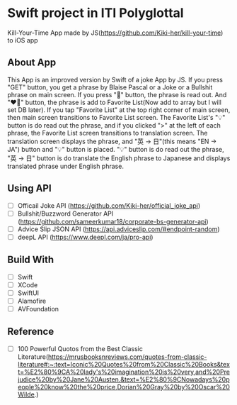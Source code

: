 # Swift project in ITI Polyglottal

Kill-Your-Time App made by JS(https://github.com/Kiki-her/kill-your-time) to iOS app

## About App

This App is an improved version by Swift of a joke App by JS. If you press "GET" button, you get a phrase by Blaise Pascal or a Joke or a Bullshit phrase on main screen. If you press "📢" button, the phrase is read out. And "❤️‍🔥" button, the phrase is add to Favorite List(Now add to array but I will set DB later). If you tap "Favorite List" at the top right corner of main screen, then main screen transitions to Favorite List screen.
The Favorite List's "💡" button is do read out the phrase, and if you clicked ">" at the left of each phrase, the Favorite List screen transitions to translation screen.
The translation screen displays the phrase, and "英 → 日"(this means "EN -> JA") button and "💡" button is placed. "💡" button is do read out the phrase, "英 → 日" button is do translate the English phrase to Japanese and displays translated phrase under English phrase.

## Using API

- [ ] Officail Joke API (https://github.com/Kiki-her/official_joke_api)
- [ ] Bullshit/Buzzword Generator API (https://github.com/sameerkumar18/corporate-bs-generator-api)
- [ ] Advice Slip JSON API (https://api.adviceslip.com/#endpoint-random)
- [ ] deepL API (https://www.deepl.com/ja/pro-api)

## Build With

- [ ] Swift
- [ ] XCode
- [ ] SwiftUI
- [ ] Alamofire
- [ ] AVFoundation

## Reference

- [ ] 100 Powerful Quotos from the Best Classic Literature(https://mrusbooksnreviews.com/quotes-from-classic-literature#:~:text=Iconic%20Quotes%20from%20Classic%20Books&text=%E2%80%9CA%20lady's%20imagination%20is%20very,and%20Prejudice%20by%20Jane%20Austen.&text=%E2%80%9CNowadays%20people%20know%20the%20price,Dorian%20Gray%20by%20Oscar%20Wilde.)
